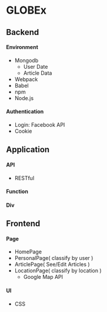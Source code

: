 # GLOBEx

## Backend

#### Environment
- Mongodb
	- User Date
	- Article Data
- Webpack
- Babel
- npm
- Node.js


#### Authentication
- Login: Facebook API
- Cookie

## Application

#### API
- RESTful

#### Function

#### Div

## Frontend

#### Page
- HomePage
- PersonalPage( classify by user )
- ArticlePage( See/Edit Articles )
- LocationPage( classify by location )
	- Google Map API

#### UI
- CSS
